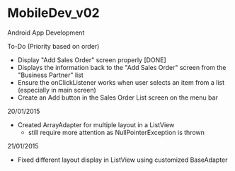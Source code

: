 # MobileDev_v02
Android App Development

To-Do (Priority based on order)
- Display "Add Sales Order" screen properly [DONE]
- Displays the information back to the "Add Sales Order" screen from the "Business Partner" list
- Ensure the onClickListener works when user selects an item from a list (especially in main screen)
- Create an Add button in the Sales Order List screen on the menu bar

20/01/2015
- Created ArrayAdapter for multiple layout in a ListView
  * still require more attention as NullPointerException is thrown

21/01/2015
- Fixed different layout display in ListView using customized BaseAdapter
